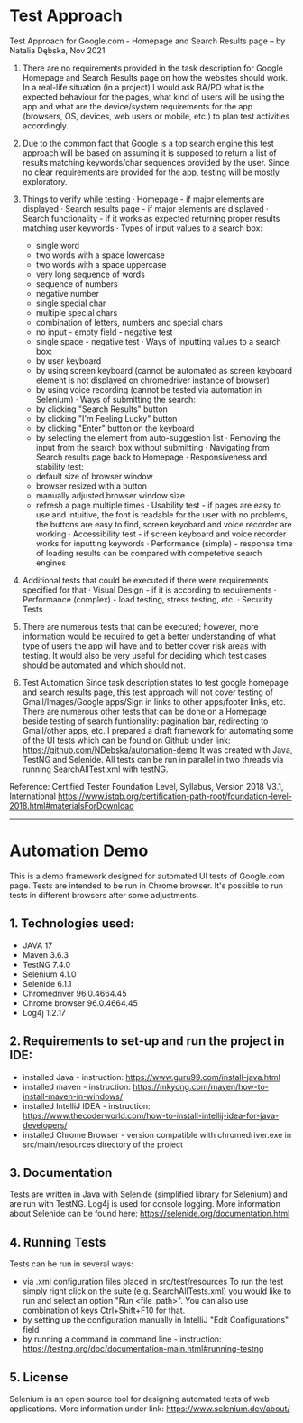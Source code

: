 # Test Approach
Test Approach for Google.com - Homepage and Search Results page – by Natalia  Dębska, Nov 2021

1. There are no requirements provided in the task description for Google Homepage and Search Results page on how the websites should work. In a real-life situation (in a project) I would ask BA/PO what is the expected behaviour for the pages, what kind of users will be using the app and what are the device/system requirements for the app (browsers, OS, devices, web users or mobile, etc.) to plan test activities accordingly.

2. Due to the common fact that Google is a top search engine this test approach will be based on assuming it is supposed to return a list of results matching keywords/char sequences provided by the user. Since no clear requirements are provided for the app, testing will be mostly exploratory.

3. Things to verify while testing
·   Homepage - if major elements are displayed
·   Search results page - if major elements are displayed
·   Search functionality - if it works as expected returning proper results matching user keywords
·   Types of input values to a search box:
	- single word
	- two words with a space lowercase
	- two words with a space uppercase
	- very long sequence of words
	- sequence of numbers
	- negative number
	- single special char
	- multiple special chars
	- combination of letters, numbers and special chars
	- no input - empty field - negative test
	- single space - negative test
·   Ways of inputting values to a search box:
	- by user keyboard 
	- by using screen keyboard (cannot be automated as screen keyboard element is not 	displayed on 	chromedriver instance of browser)
	- by using voice recording (cannot be tested via automation in Selenium)
·   Ways of submitting the search:
	- by clicking "Search Results" button
	- by clicking "I'm Feeling Lucky" button
	- by clicking "Enter" button on the keyboard
	- by selecting the element from auto-suggestion list
·   Removing the input from the search box without submitting
·   Navigating from Search results page back to Homepage
·   Responsiveness and stability test:
	-  default size of browser window
	- browser resized with a button
	- manually adjusted browser window size
	- refresh a page multiple times
·   Usability test - if pages are easy to use and intuitive, the font is readable for the user with no problems, the buttons are easy to find, screen keyobard and voice recorder are working
·   Accessibility test - if screen keyboard and voice recorder works for inputting keywords
·   Performance (simple) - response time of loading results can be compared with competetive search engines

4. Additional tests that could be executed if there were requirements specified for that
·   Visual Design - if it is according to requirements
·   Performance (complex) - load testing, stress testing, etc.
·   Security Tests

5. There are numerous tests that can be executed; however, more information would be required to get a better understanding of what type of users the app will have and to better cover risk areas with testing. It would also be very useful for deciding which test cases should be automated and which should  not.

6. Test Automation
Since task description states to test google homepage and search results page, this test approach will not cover testing of Gmail/Images/Google apps/Sign in links to other apps/footer links, etc. There are numerous other tests that can be done on a Homepage beside testing of search funtionality: pagination bar, redirecting to Gmail/other apps, etc. 
I prepared a draft framework for automating some of the UI tests which can be found on Github under link: https://github.com/NDebska/automation-demo 
It was created with Java, TestNG and Selenide. All tests can be run in parallel in two threads via running SearchAllTest.xml with testNG.

Reference: 
Certified Tester Foundation Level, Syllabus, Version 2018 V3.1, International
https://www.istqb.org/certification-path-root/foundation-level-2018.html#materialsForDownload 
______________________________________________________________________________________________________________________________________________________________________________
# Automation Demo
This is a demo framework designed for automated UI tests of Google.com page.
Tests are intended to be run in Chrome browser. It's possible to run tests in different browsers after some adjustments.

## 1. Technologies used:
* JAVA 17
* Maven 3.6.3
* TestNG 7.4.0
* Selenium 4.1.0
* Selenide 6.1.1
* Chromedriver 96.0.4664.45
* Chrome browser 96.0.4664.45
* Log4j 1.2.17

## 2. Requirements to set-up and run the project in IDE:
* installed Java - instruction: https://www.guru99.com/install-java.html
* installed maven - instruction: https://mkyong.com/maven/how-to-install-maven-in-windows/
* installed IntelliJ IDEA - instruction: https://www.thecoderworld.com/how-to-install-intellij-idea-for-java-developers/
* installed Chrome Browser - version compatible with chromedriver.exe in src/main/resources directory of the project

## 3. Documentation
Tests are written in Java with Selenide (simplified library for Selenium) and are run with TestNG.
Log4j is used for console logging.
More information about Selenide can be found here: https://selenide.org/documentation.html

## 4. Running Tests
Tests can be run in several ways:
* via .xml configuration files placed in src/test/resources
  To run the test simply right click on the suite (e.g. SearchAllTests.xml) you would like to run and select an option "Run <file_path>".
  You can also use combination of keys Ctrl+Shift+F10 for that.
* by setting up the configuration manually in IntelliJ "Edit Configurations" field
* by running a command in command line - instruction: https://testng.org/doc/documentation-main.html#running-testng

## 5. License
Selenium is an open source tool for designing automated tests of web applications.
More information under link: https://www.selenium.dev/about/


